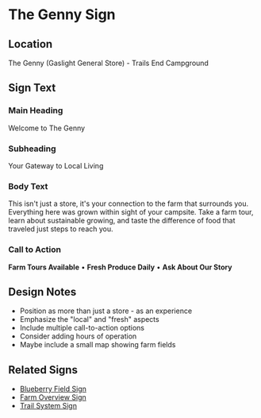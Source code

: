 # The Genny Sign

## Location

The Genny (Gaslight General Store) - Trails End Campground

## Sign Text

### Main Heading

Welcome to The Genny

### Subheading

Your Gateway to Local Living

### Body Text

This isn't just a store, it's your connection to the farm that surrounds you. Everything here was grown within sight of your campsite. Take a farm tour, learn about sustainable growing, and taste the difference of food that traveled just steps to reach you.

### Call to Action

**Farm Tours Available** • **Fresh Produce Daily** • **Ask About Our Story**

## Design Notes

- Position as more than just a store - as an experience
- Emphasize the "local" and "fresh" aspects
- Include multiple call-to-action options
- Consider adding hours of operation
- Maybe include a small map showing farm fields

## Related Signs

- [Blueberry Field Sign](blueberry-field.md)
- [Farm Overview Sign](farm-overview.md)
- [Trail System Sign](trail-system.md)
